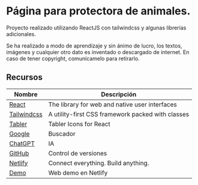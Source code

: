 # Página para protectora de animales.
Proyecto realizado utilizando ReactJS con tailwindcss y algunas librerías adicionales.

Se ha realizado a modo de aprendizaje y sin ánimo de lucro, los textos, imágenes y cualquier otro dato es inventado o descargado de internet. En caso de tener copyright, comunícamelo para retirarlo.

## Recursos 

| Nombre | Descripción|
| ---      | ---       |
| [React](https://react.dev/) | The library for web and native user interfaces |
| [Tailwindcss](https://tailwindcss.com/) | A utility-first CSS framework packed with classes |
| [Tabler](https://tabler.io/icons) | Tabler Icons for React |
| [Google](https://google.es) | Buscador |
| [ChatGPT](https://chatgpt.com/) | IA |
| [GitHub](https://github.com/) | Control de versiones |
| [Netlify](https://www.netlify.com/) | Connect everything. Build anything. |
| [Demo](https://animalessinfamilia.netlify.app/) | Web demo en Netlify |